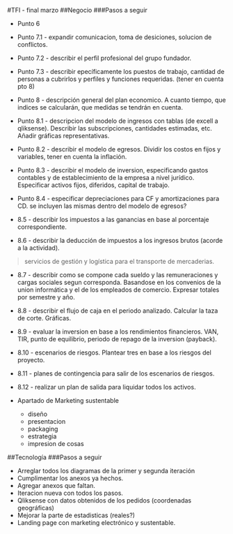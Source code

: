 #TFI - final marzo
##Negocio
###Pasos a seguir

* Punto 6

* Punto 7.1 - expandir comunicacion, toma de desiciones, solucion de conflictos.
* Punto 7.2 - describir el perfil profesional del grupo fundador.
* Punto 7.3 - describir epecíficamente los puestos de trabajo, cantidad de personas a cubrirlos y perfiles y funciones requeridas. (tener en cuenta pto 8)
* Punto 8	 - descripción general del plan economico. A cuanto tiempo, que indices se calcularán, que medidas se tendrán en cuenta.
* Punto 8.1 - descripcion del modelo de ingresos con tablas (de excell a qliksense). Describir las subscripciones, cantidades estimadas, etc. Añadir gráficas representativas.
* Punto 8.2 - describir el modelo de egresos. Dividir los costos en fijos y variables, tener en cuenta la inflación.
* Punto 8.3 - describir el modelo de inversion, especificando gastos contables y de establecimiento de la empresa a nivel jurídico. Especificar activos fijos, diferidos, capital de trabajo.
* Punto 8.4 - especificar depreciaciones para CF y amortizaciones para CD. se incluyen las mismas dentro del modelo de egresos?
* 8.5 - describir los impuestos a las ganancias en base al porcentaje correspondiente.
* 8.6 - describir la deducción de impuestos a los ingresos brutos (acorde a la actividad). 
>servicios de gestión y logística para el transporte de mercaderias.

* 8.7 - describir como se compone cada sueldo y las remuneraciones y cargas sociales segun corresponda. Basandose en los convenios de la union informática y el de los empleados de comercio. Expresar totales por semestre y año.
* 8.8 - describir el flujo de caja en el periodo analizado. Calcular la taza de corte. Gráficas.
* 8.9 - evaluar la inversion en base a los rendimientos financieros. VAN, TIR, punto de equilibrio, periodo de repago de la inversion (payback).
* 8.10 - escenarios de riesgos. Plantear tres en base a los riesgos del proyecto.
* 8.11 - planes de contingencia para salir de los escenarios de riesgos.
* 8.12 - realizar un plan de salida para liquidar todos los activos.

* Apartado de Marketing sustentable
	* diseño 
	* presentacion
	* packaging
	* estrategia
	* impresion de cosas

##Tecnología
###Pasos a seguir

* Arreglar todos los diagramas de la primer y segunda iteración
* Cumplimentar los anexos ya hechos.
* Agregar anexos que faltan.
* Iteracion nueva con todos los pasos.
* Qliksense con datos obtenidos de los pedidos (coordenadas geográficas)
* Mejorar la parte de estadisticas (reales?)
* Landing page con marketing electrónico y sustentable.
